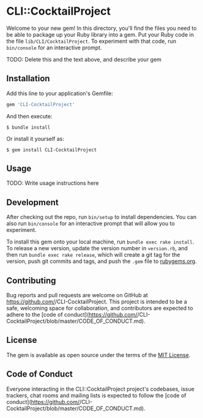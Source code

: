 # CLI::CocktailProject

Welcome to your new gem! In this directory, you'll find the files you need to be able to package up your Ruby library into a gem. Put your Ruby code in the file `lib/CLI/CocktailProject`. To experiment with that code, run `bin/console` for an interactive prompt.

TODO: Delete this and the text above, and describe your gem

## Installation

Add this line to your application's Gemfile:

```ruby
gem 'CLI-CocktailProject'
```

And then execute:

    $ bundle install

Or install it yourself as:

    $ gem install CLI-CocktailProject

## Usage

TODO: Write usage instructions here

## Development

After checking out the repo, run `bin/setup` to install dependencies. You can also run `bin/console` for an interactive prompt that will allow you to experiment.

To install this gem onto your local machine, run `bundle exec rake install`. To release a new version, update the version number in `version.rb`, and then run `bundle exec rake release`, which will create a git tag for the version, push git commits and tags, and push the `.gem` file to [rubygems.org](https://rubygems.org).

## Contributing

Bug reports and pull requests are welcome on GitHub at https://github.com/<github username>/CLI-CocktailProject. This project is intended to be a safe, welcoming space for collaboration, and contributors are expected to adhere to the [code of conduct](https://github.com/<github username>/CLI-CocktailProject/blob/master/CODE_OF_CONDUCT.md).


## License

The gem is available as open source under the terms of the [MIT License](https://opensource.org/licenses/MIT).

## Code of Conduct

Everyone interacting in the CLI::CocktailProject project's codebases, issue trackers, chat rooms and mailing lists is expected to follow the [code of conduct](https://github.com/<github username>/CLI-CocktailProject/blob/master/CODE_OF_CONDUCT.md).
